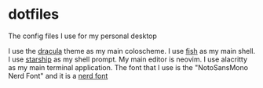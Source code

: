 # dotfiles
The config files I use for my personal desktop 

I use the [dracula](https://draculathene.com) theme as my main coloscheme.
I use [fish](https://fishshell.com) as my main shell.
I use [starship](https://starship.rs) as my shell prompt.
My main editor is neovim.
I use alacritty as my main terminal application.
The font that I use is the "NotoSansMono Nerd Font" and it is a [nerd font](https://www.nerdfonts.com)